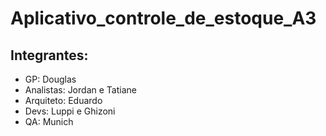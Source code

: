 # Aplicativo_controle_de_estoque_A3

## Integrantes:

- GP: Douglas 
- Analistas: Jordan e Tatiane
- Arquiteto: Eduardo
- Devs: Luppi e Ghizoni
- QA: Munich
